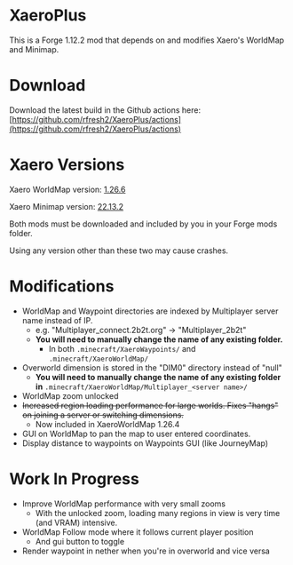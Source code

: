 # XaeroPlus

This is a Forge 1.12.2 mod that depends on and modifies Xaero's WorldMap and Minimap.

# Download

Download the latest build in the Github actions here: [https://github.com/rfresh2/XaeroPlus/actions](https://github.com/rfresh2/XaeroPlus/actions)

# Xaero Versions

Xaero WorldMap version: [1.26.6](https://www.curseforge.com/minecraft/mc-mods/xaeros-world-map/files/3948192)

Xaero Minimap version: [22.13.2](https://www.curseforge.com/minecraft/mc-mods/xaeros-minimap/files/3937622)

Both mods must be downloaded and included by you in your Forge mods folder. 

Using any version other than these two may cause crashes. 

# Modifications

* WorldMap and Waypoint directories are indexed by Multiplayer server name instead of IP. 
  * e.g. "Multiplayer_connect.2b2t.org" -> "Multiplayer_2b2t"
  * **You will need to manually change the name of any existing folder.** 
    * In both `.minecraft/XaeroWaypoints/` and `.minecraft/XaeroWorldMap/`
* Overworld dimension is stored in the "DIM0" directory instead of "null"
  * **You will need to manually change the name of any existing folder in** `.minecraft/XaeroWorldMap/Multiplayer_<server name>/`
* WorldMap zoom unlocked
* ~~Increased region loading performance for large worlds. Fixes "hangs" on joining a server or switching dimensions.~~
  * Now included in XaeroWorldMap 1.26.4
* GUI on WorldMap to pan the map to user entered coordinates.
* Display distance to waypoints on Waypoints GUI (like JourneyMap)

# Work In Progress

* Improve WorldMap performance with very small zooms
  * With the unlocked zoom, loading many regions in view is very time (and VRAM) intensive.
* WorldMap Follow mode where it follows current player position
  * And gui button to toggle
* Render waypoint in nether when you're in overworld and vice versa

